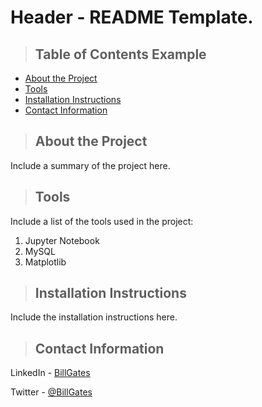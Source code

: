 # Header - README Template.

>## Table of Contents Example
* [About the Project](#about_the_project)
* [Tools](#tools)
* [Installation Instructions](#installation_instructions)
* [Contact Information](#contact)
  
<a class="anchor" id="about the project"></a>
>## About the Project
Include a summary of the project here.

<a class="anchor" id="tools"></a>
>## Tools
Include a list of the tools used in the project:
1. Jupyter Notebook
2. MySQL
3. Matplotlib

<a class="anchor" id="installation_instructions"></a>
>## Installation Instructions
Include the installation instructions here.

<a class="anchor" id="contact"></a>
>## Contact Information
LinkedIn - [BillGates](https://www.linkedin.com/in/williamhgates/detail/recent-activity/posts/)

Twitter - [@BillGates](https://twitter.com/BillGates)